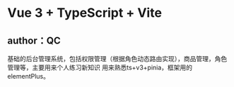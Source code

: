 # Vue 3 + TypeScript + Vite
## author：QC

基础的后台管理系统，包括权限管理（根据角色动态路由实现），商品管理，角色管理等，主要用来个人练习新知识
用来熟悉ts+v3+pinia，框架用的elementPlus。


